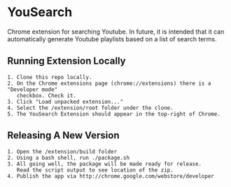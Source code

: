 YouSearch
=========

Chrome extension for searching Youtube. In future, it is intended that it can automatically generate Youtube playlists based on a list of search terms. 

Running Extension Locally
-------------------------
    1. Clone this repo locally.
    2. On the Chrome extensions page (chrome://extensions) there is a "Developer mode" 
       checkbox. Check it. 
    3. Click "Load unpacked extension..." 
    4. Select the /extension/root folder under the clone.
    5. The YouSearch Extension should appear in the top-right of Chrome.
    
Releasing A New Version
-----------------------
    1. Open the /extension/build folder
    2. Using a bash shell, run ./package.sh
    3. All going well, the package will be made ready for release.
       Read the script output to see location of the zip.
    4. Publish the app via http://chrome.google.com/webstore/developer
